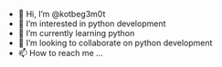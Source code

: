 - 👋 Hi, I’m @kotbeg3m0t
- 👀 I’m interested in python development
- 🌱 I’m currently learning python
- 💞️ I’m looking to collaborate on python development
- 📫 How to reach me ...

<!---
kotbeg3m0t/kotbeg3m0t is a ✨ special ✨ repository because its `README.md` (this file) appears on your GitHub profile.
You can click the Preview link to take a look at your changes.
--->
